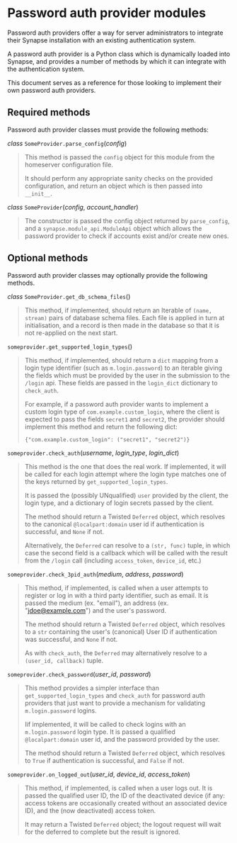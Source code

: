 # Password auth provider modules

Password auth providers offer a way for server administrators to
integrate their Synapse installation with an existing authentication
system.

A password auth provider is a Python class which is dynamically loaded
into Synapse, and provides a number of methods by which it can integrate
with the authentication system.

This document serves as a reference for those looking to implement their
own password auth providers.

## Required methods

Password auth provider classes must provide the following methods:

*class* `SomeProvider.parse_config`(*config*)

> This method is passed the `config` object for this module from the
> homeserver configuration file.
>
> It should perform any appropriate sanity checks on the provided
> configuration, and return an object which is then passed into
> `__init__`.

*class* `SomeProvider`(*config*, *account_handler*)

> The constructor is passed the config object returned by
> `parse_config`, and a `synapse.module_api.ModuleApi` object which
> allows the password provider to check if accounts exist and/or create
> new ones.

## Optional methods

Password auth provider classes may optionally provide the following
methods.

*class* `SomeProvider.get_db_schema_files`()

> This method, if implemented, should return an Iterable of
> `(name, stream)` pairs of database schema files. Each file is applied
> in turn at initialisation, and a record is then made in the database
> so that it is not re-applied on the next start.

`someprovider.get_supported_login_types`()

> This method, if implemented, should return a `dict` mapping from a
> login type identifier (such as `m.login.password`) to an iterable
> giving the fields which must be provided by the user in the submission
> to the `/login` api. These fields are passed in the `login_dict`
> dictionary to `check_auth`.
>
> For example, if a password auth provider wants to implement a custom
> login type of `com.example.custom_login`, where the client is expected
> to pass the fields `secret1` and `secret2`, the provider should
> implement this method and return the following dict:
>
>     {"com.example.custom_login": ("secret1", "secret2")}

`someprovider.check_auth`(*username*, *login_type*, *login_dict*)

> This method is the one that does the real work. If implemented, it
> will be called for each login attempt where the login type matches one
> of the keys returned by `get_supported_login_types`.
>
> It is passed the (possibly UNqualified) `user` provided by the client,
> the login type, and a dictionary of login secrets passed by the
> client.
>
> The method should return a Twisted `Deferred` object, which resolves
> to the canonical `@localpart:domain` user id if authentication is
> successful, and `None` if not.
>
> Alternatively, the `Deferred` can resolve to a `(str, func)` tuple, in
> which case the second field is a callback which will be called with
> the result from the `/login` call (including `access_token`,
> `device_id`, etc.)

`someprovider.check_3pid_auth`(*medium*, *address*, *password*)

> This method, if implemented, is called when a user attempts to
> register or log in with a third party identifier, such as email. It is
> passed the medium (ex. "email"), an address (ex.
> "<jdoe@example.com>") and the user's password.
>
> The method should return a Twisted `Deferred` object, which resolves
> to a `str` containing the user's (canonical) User ID if
> authentication was successful, and `None` if not.
>
> As with `check_auth`, the `Deferred` may alternatively resolve to a
> `(user_id, callback)` tuple.

`someprovider.check_password`(*user_id*, *password*)

> This method provides a simpler interface than
> `get_supported_login_types` and `check_auth` for password auth
> providers that just want to provide a mechanism for validating
> `m.login.password` logins.
>
> Iif implemented, it will be called to check logins with an
> `m.login.password` login type. It is passed a qualified
> `@localpart:domain` user id, and the password provided by the user.
>
> The method should return a Twisted `Deferred` object, which resolves
> to `True` if authentication is successful, and `False` if not.

`someprovider.on_logged_out`(*user_id*, *device_id*, *access_token*)

> This method, if implemented, is called when a user logs out. It is
> passed the qualified user ID, the ID of the deactivated device (if
> any: access tokens are occasionally created without an associated
> device ID), and the (now deactivated) access token.
>
> It may return a Twisted `Deferred` object; the logout request will
> wait for the deferred to complete but the result is ignored.
